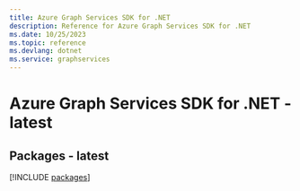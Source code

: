 ```yaml
---
title: Azure Graph Services SDK for .NET
description: Reference for Azure Graph Services SDK for .NET
ms.date: 10/25/2023
ms.topic: reference
ms.devlang: dotnet
ms.service: graphservices
---
```

# Azure Graph Services SDK for .NET - latest
## Packages - latest
[!INCLUDE [packages](graph-services-index.md)]